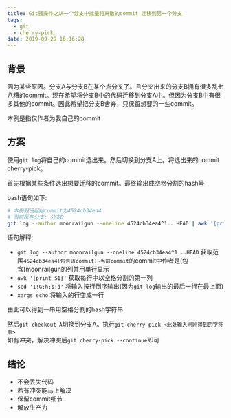 ```yaml
---
title: Git骚操作之从一个分支中批量将离散的commit 迁移到另一个分支
tags:
  - git
  - cherry-pick
date: 2019-09-29 16:16:28
---
```


## 背景

因为某些原因。分支A与分支B在某个点分叉了。且分叉出来的分支B拥有很多乱七八糟的commit。现在希望将分支B中的代码迁移到分支A中。但因为分支B中有很多其他的commit。因此希望把分支B舍弃，只保留想要的一些commit。

本例是指仅作者为我自己的commit

## 方案

使用`git log`将自己的commit选出来。然后切换到分支A上。将选出来的commit cherry-pick。

首先根据某些条件选出想要迁移的commit。最终输出成空格分割的hash号

bash语句如下:
```bash
# 本例假设起始commit为4524cb34ea4
# 当前所在分支: 分支B
git log --author moonrailgun --oneline 4524cb34ea4^1...HEAD | awk '{print $1}' | sed '1!G;h;$!d' | xargs echo
```

语句解释:
- `git log --author moonrailgun --oneline 4524cb34ea4^1...HEAD` 获取范围`4524cb34ea4(包含该commit)~当前commit`的commit中作者是(包含)moonrailgun的列并用单行显示
- `awk '{print $1}'` 获取每行中以空格分割的第一列
- `sed '1!G;h;$!d'` 将输入按行倒序输出(因为`git log`输出的最后一行在最上面)
- `xargs echo` 将输入的行变成一行

由此可以得到一串用空格分割的hash字符串


然后`git checkout A`切换到分支A。执行`git cherry-pick <此处输入刚刚得到的字符串>`  
如有冲突，解决冲突后`git cherry-pick --continue`即可

## 结论

- 不会丢失代码
- 若有冲突能马上解决
- 保留commit细节
- 解放生产力
